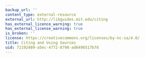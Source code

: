 ```yaml
---
backup_url: ''
content_type: external-resource
external_url: http://libguides.mit.edu/citing
has_external_licence_warning: true
has_external_license_warning: true
is_broken: ''
license: https://creativecommons.org/licenses/by-nc-sa/4.0/
title: Citing and Using Sources
uid: 72192489-a5ec-4772-8798-ad6496517b7d
---
```

